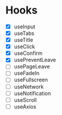 # Hooks

- [X] useInput
- [X] useTabs
- [X] useTitle
- [X] useClick
- [X] useConfirm
- [X] usePreventLeave
- [ ] usePageLeave
- [ ] useFadeIn
- [ ] useFullscreen
- [ ] useNetwork
- [ ] useNotification
- [ ] useScroll
- [ ] useAxios